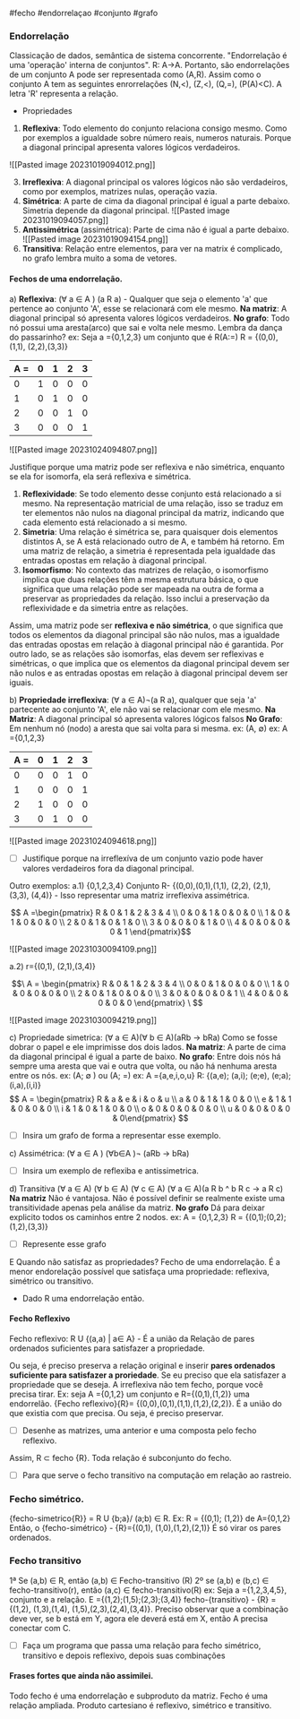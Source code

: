 #fecho #endorrelaçao #conjunto #grafo 
### Endorrelação 
Classicação de dados, semântica de sistema concorrente. "Endorrelação é uma 'operação' interna de conjuntos". R: A->A. Portanto, são endorrelações de um conjunto A pode ser representada como (A,R). Assim como o conjunto A tem as seguintes enrorrelações (N,<), (Z,<), (Q,=), (P(A)<C). A letra 'R' representa a relação.

* Propriedades
1. **Reflexiva**: Todo elemento do conjunto relaciona consigo mesmo. Como por exemplos a igualdade sobre número reais, numeros naturais. Porque a diagonal principal apresenta valores lógicos verdadeiros.

 ![[Pasted image 20231019094012.png]]

3. **Irreflexiva**: A diagonal principal os valores lógicos não são verdadeiros, como por exemplos, matrizes nulas, operação vazia. 
5. **Simétrica**: A parte de cima da diagonal principal é igual a parte debaixo. Simetria depende da diagonal principal.
![[Pasted image 20231019094057.png]]
6. **Antissimétrica** (assimétrica): Parte de cima não é igual a parte debaixo. ![[Pasted image 20231019094154.png]]
7. **Transitiva**: Relação entre elementos, para ver na matrix é complicado, no grafo lembra muito a soma de vetores.

#### Fechos de uma endorrelação. 
a) **Reflexiva**: ($\forall$ a $\in$ A ) (a R a) - Qualquer que seja o elemento 'a' que pertence ao conjunto 'A', esse se relacionará com ele mesmo. 
**Na matriz**: A diagonal principal só apresenta valores lógicos verdadeiros. 
**No grafo**: Todo nó possui uma aresta(arco) que sai e volta nele mesmo. Lembra da dança do passarinho?
ex: Seja a ={0,1,2,3} um conjunto que é R(A:=)
R = {(0,0), (1,1), (2,2),(3,3)}

| A = | 0 | 1 | 2 | 3 |
|---|---|---|---|---|
| 0 | 1 | 0 | 0 | 0 |
| 1 | 0 | 1 | 0 | 0 |
| 2 | 0 | 0 | 1 | 0 |
| 3 | 0 | 0 | 0 | 1 |


![[Pasted image 20231024094807.png]]

Justifique porque uma matriz pode ser reflexiva e não simétrica, enquanto se ela for isomorfa, ela será reflexiva e simétrica. 

1. **Reflexividade**: Se todo elemento desse conjunto está relacionado a si mesmo. Na representação matricial de uma relação, isso se traduz em ter elementos não nulos na diagonal principal da matriz, indicando que cada elemento está relacionado a si mesmo.
2. **Simetria**: Uma relação é simétrica se, para quaisquer dois elementos distintos A, se A está relacionado outro de A, e também há retorno. Em uma matriz de relação, a simetria é representada pela igualdade das entradas opostas em relação à diagonal principal.
3. **Isomorfismo**: No contexto das matrizes de relação, o isomorfismo implica que duas relações têm a mesma estrutura básica, o que significa que uma relação pode ser mapeada na outra de forma a preservar as propriedades da relação. Isso inclui a preservação da reflexividade e da simetria entre as relações.

Assim, uma matriz pode ser **reflexiva e não simétrica**, o que significa que todos os elementos da diagonal principal são não nulos, mas a igualdade das entradas opostas em relação à diagonal principal não é garantida. Por outro lado, se as relações são isomorfas, elas devem ser reflexivas e simétricas, o que implica que os elementos da diagonal principal devem ser não nulos e as entradas opostas em relação à diagonal principal devem ser iguais.


b) **Propriedade irreflexiva**: ($\forall$ a $\in$ A)¬(a R a), qualquer que seja 'a' partecente ao conjunto 'A', ele não vai se relacionar com ele mesmo. 
**Na Matriz**: A diagonal principal só apresenta valores lógicos falsos
**No Grafo**: Em nenhum nó (nodo) a aresta que sai volta para si mesma. 
ex: (A, $\emptyset$)
ex: A ={0,1,2,3}

| A = | 0 | 1 | 2 | 3 |
|---|---|---|---|---|
| 0 | 0 | 0 | 1 | 0 | 
| 1 | 0 | 0 | 0 | 1 | 
| 2 | 1 | 0 | 0 | 0 | 
| 3 | 0 | 1 | 0 | 0 | 


![[Pasted image 20231024094618.png]]

- [ ] Justifique porque na irreflexíva de um conjunto vazio pode haver valores verdadeiros fora da diagonal principal. 

Outro exemplos: 
a.1) {0,1,2,3,4} Conjunto
 R- {(0,0),(0,1),(1,1), (2,2), (2,1), (3,3), (4,4)} - Isso representar uma matriz irreflexiva assimétrica. 



$$ A =\begin{pmatrix} R & 0 & 1 & 2 & 3 & 4 \\ 0 & 0 & 1 & 0 & 0 & 0 \\ 1 & 0 & 1 & 0 & 0 & 0 \\ 2 & 0 & 1 & 0 & 1 & 0 \\ 3 & 0 & 0 & 0 & 1 & 0  \\ 4 & 0 & 0 & 0 & 0 & 1 
\end{pmatrix}$$

![[Pasted image 20231030094109.png]]

a.2) r={(0,1), (2,1),(3,4)}


$$\
A = \begin{pmatrix}
R & 0 & 1 & 2 & 3 & 4 \\
0 & 0 & 1 & 0 & 0 & 0 \\
1 & 0 & 0 & 0 & 0 & 0 \\
2 & 0 & 1 & 0 & 0 & 0 \\
3 & 0 & 0 & 0 & 0 & 1 \\
4 & 0 & 0 & 0 & 0 & 0
\end{pmatrix}
\
$$


![[Pasted image 20231030094219.png]]

c) Propriedade simetrica: ($\forall$ a $\in$ A)($\forall$ b $\in$ A)(aRb -> bRa)
Como se fosse dobrar o papel e ele imprimisse dos dois lados. 
**Na matriz**: A parte de cima da diagonal principal é igual a parte de baixo. 
**No grafo**: Entre dois nós há sempre uma aresta que vai e outra que volta, ou não há nenhuma aresta entre os nós. 
ex: (A; $\emptyset$ ) ou (A; =)
ex: A ={a,e,i,o,u}
R: {(a,e); (a,i); (e;e), (e;a);(i,a),(i,i)}
$$ 
A = \begin{pmatrix}
R & a & e & i & o & u \\
a & 0 & 1 & 1 & 0 & 0 \\
e & 1 & 1 & 0 & 0 & 0 \\
i & 1 & 0 & 1 & 0 & 0 \\
o & 0 & 0 & 0 & 0 & 0 \\  
u & 0 & 0 & 0 & 0 & 0\end{pmatrix}
$$

- [ ] Insira um grafo de forma a representar esse exemplo. 

c) Assimétrica: ($\forall$ a $\in$ A ) ($\forall$b$\in$A )¬ (aRb -> bRa)
- [ ] Insira um exemplo de reflexiba e antissimetrica. 

d) Transitiva ($\forall$ a $\in$ A) ($\forall$ b $\in$ A) ($\forall$ c $\in$ A) ($\forall$ a $\in$ A)(a R b ^ b R c -> a R c)
**Na matriz** Não é vantajosa. Não é possível definir se realmente existe uma transitividade apenas pela análise da matriz.
**No grafo** Dá para deixar explicito todos os caminhos entre 2 nodos. 
ex: A = {0,1,2,3}
R = {(0,1);(0,2);(1,2),(3,3)}
-[ ] Represente esse grafo

E Quando não satisfaz as propriedades? 
Fecho de uma endorrelação. 
É a menor endorelação possível que satisfaça uma propriedade: reflexiva, simétrico ou transitivo. 

- Dado R uma endorrelação então. 
####  Fecho Reflexivo
Fecho reflexivo: R U {(a,a) | a$\in$ A} - É a união da Relação de pares ordenados suficientes para satisfazer a propriedade.

Ou seja, é preciso preserva a relação original e inserir **pares ordenados suficiente para satisfazer a proriedade**. Se eu preciso que ela satisfazer a propriedade que se deseja. 
A irreflexiva não tem fecho, porque você precisa tirar.
Ex: seja A ={0,1,2} um conjunto e R={(0,1),(1,2)} uma endorrelão. 
{Fecho reflexivo}{R}= {(0,0),(0,1),(1,1),(1,2),(2,2)}. 
É a união do que existia com que precisa. Ou seja, é preciso preservar. 

- [ ] Desenhe as matrizes, uma anterior e uma composta pelo fecho reflexivo. 

Assim, R $\subset$ fecho {R}. Toda relação é subconjunto do fecho. 

-[ ] Para que serve o fecho transitivo na computação em relação ao rastreio. 

### Fecho simétrico. 
 {fecho-simetrico{R}} = R U {b;a}/ (a;b) $\in$ R. 
 Ex: R =  {(0,1); (1,2)} de A={0,1,2}
 Então, o {fecho-simétrico} - {R}={(0,1), (1,0),(1,2),(2,1)} 
É só virar os pares ordenados. 

### Fecho transitivo
1ª Se (a,b) $\in$ R, então (a,b) $\in$ Fecho-transitivo (R)
2º se (a,b) e (b,c) $\in$ fecho-transitivo(r), então (a,c) $\in$ fecho-transitivo(R)
ex: Seja a ={1,2,3,4,5}, conjunto e a relação. E ={(1,2);(1,5);(2,3);(3,4)}
fecho-{transitivo} - {R} = {(1,2), (1,3),(1,4), (1,5),(2,3),(2,4),(3,4)}.
Preciso observar que a combinação deve ver, se b está em Y, agora ele deverá está em X, então A precisa conectar com C. 
 - [ ] Faça um programa que passa uma relação para fecho simétrico, transitivo e depois reflexivo, depois suas combinações




#### Frases fortes que ainda não assimilei. 
Todo fecho é uma endorrelação e subproduto da matriz. 
Fecho é uma relação ampliada. 
Produto cartesiano é reflexivo, simétrico e transitivo. 
